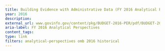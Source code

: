 ```yaml
---
title: Building Evidence with Administrative Data (FY 2016 Analytical Perspectives - Chapter 7)
year: 2016
description: 
external_url: www.govinfo.gov/content/pkg/BUDGET-2016-PER/pdf/BUDGET-2016-PER-4-3.pdf
aria-label: FY 2016 Analytical Perspectives
content_tags: 
type: link
filters: analytical-perspectives omb 2016 historical
---
```

